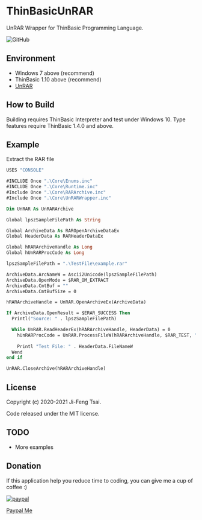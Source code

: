 # ThinBasicUnRAR

UnRAR Wrapper for ThinBasic Programming Language.

![GitHub](https://img.shields.io/github/license/jiowcl/ThinBasicUnRAR.svg)

## Environment

- Windows 7 above (recommend)
- ThinBasic 1.10 above (recommend)
- [UnRAR](https://www.rarlab.com/rar_add.htm)

## How to Build

Building requires ThinBasic Interpreter and test under Windows 10. 
Type features require ThinBasic 1.4.0 and above.

## Example

Extract the RAR file

```vb
USES "CONSOLE"

#INCLUDE Once ".\Core\Enums.inc"
#INCLUDE Once ".\Core\Runtime.inc"
#Include Once ".\Core\RARArchive.inc"
#Include Once ".\Core\UnRARWrapper.inc"

Dim UnRAR As UnRARArchive

Global lpszSampleFilePath As String

Global ArchiveData As RAROpenArchiveDataEx
Global HeaderData As RARHeaderDataEx

Global hRARArchiveHandle As Long
Global hUnRARProcCode As Long

lpszSampleFilePath = ".\TestFile\example.rar"

ArchiveData.ArcNameW = Ascii2Unicode(lpszSampleFilePath)
ArchiveData.OpenMode = $RAR_OM_EXTRACT
ArchiveData.CmtBuf = ""
ArchiveData.CmtBufSize = 0

hRARArchiveHandle = UnRAR.OpenArchiveEx(ArchiveData)

If ArchiveData.OpenResult = $ERAR_SUCCESS Then
  Printl("Source: " . lpszSampleFilePath)

  While UnRAR.ReadHeaderEx(hRARArchiveHandle, HeaderData) = 0
    hUnRARProcCode = UnRAR.ProcessFileW(hRARArchiveHandle, $RAR_TEST, "", "")
    
    Printl "Test File: " . HeaderData.FileNameW
  Wend
end if

UnRAR.CloseArchive(hRARArchiveHandle)
```

## License

Copyright (c) 2020-2021 Ji-Feng Tsai.  

Code released under the MIT license.

## TODO

- More examples

## Donation

If this application help you reduce time to coding, you can give me a cup of coffee :)

[![paypal](https://www.paypalobjects.com/en_US/TW/i/btn/btn_donateCC_LG.gif)](https://www.paypal.com/cgi-bin/webscr?cmd=_s-xclick&hosted_button_id=3RNMD6Q3B495N&source=url)

[Paypal Me](https://paypal.me/jiowcl?locale.x=zh_TW)

